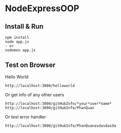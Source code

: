 # NodeExpressOOP

## Install & Run
```
npm install
node app.js
- or
nodemon app.js
```
## Test on Browser
Hello World
```
http://localhost:3000/helloworld
```
Or get info of any other users

```
http://localhost:3000/gitHubInfo/*your*user*name*
http://localhost:3000/gitHubInfo/PhanQuan
```
Or test error handler
```
http://localhost:3000/gitHubInfo/PhanQuanasdasdasda

```


